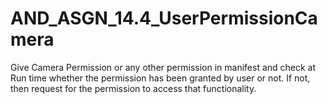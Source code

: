 # AND_ASGN_14.4_UserPermissionCamera

Give Camera Permission or any other permission in manifest and check at Run time
whether the permission has been granted by user or not. If not, then request for the
permission to access that functionality.
